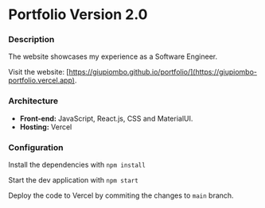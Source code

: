 # Portfolio Version 2.0

### Description

The website showcases my experience as a Software Engineer.

Visit the website: [https://giupiombo.github.io/portfolio/](https://giupiombo-portfolio.vercel.app).

### Architecture

- **Front-end:** JavaScript, React.js, CSS and MaterialUI.
- **Hosting:** Vercel

### Configuration

Install the dependencies with `npm install`

Start the dev application with `npm start`

Deploy the code to Vercel by commiting the changes to `main` branch. 
